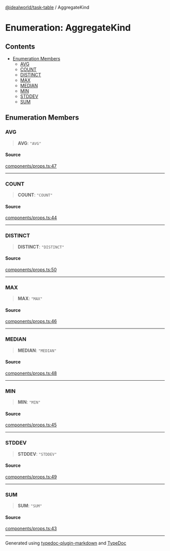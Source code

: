 [@idealworld/task-table](../exports.md) / AggregateKind

# Enumeration: AggregateKind

## Contents

- [Enumeration Members](AggregateKind.md#enumeration-members)
  - [AVG](AggregateKind.md#avg)
  - [COUNT](AggregateKind.md#count)
  - [DISTINCT](AggregateKind.md#distinct)
  - [MAX](AggregateKind.md#max)
  - [MEDIAN](AggregateKind.md#median)
  - [MIN](AggregateKind.md#min)
  - [STDDEV](AggregateKind.md#stddev)
  - [SUM](AggregateKind.md#sum)

## Enumeration Members

### AVG

> **AVG**: `"AVG"`

#### Source

[components/props.ts:47](https://github.com/ideal-world/task-table/blob/b775b5f/src/components/props.ts#L47)

***

### COUNT

> **COUNT**: `"COUNT"`

#### Source

[components/props.ts:44](https://github.com/ideal-world/task-table/blob/b775b5f/src/components/props.ts#L44)

***

### DISTINCT

> **DISTINCT**: `"DISTINCT"`

#### Source

[components/props.ts:50](https://github.com/ideal-world/task-table/blob/b775b5f/src/components/props.ts#L50)

***

### MAX

> **MAX**: `"MAX"`

#### Source

[components/props.ts:46](https://github.com/ideal-world/task-table/blob/b775b5f/src/components/props.ts#L46)

***

### MEDIAN

> **MEDIAN**: `"MEDIAN"`

#### Source

[components/props.ts:48](https://github.com/ideal-world/task-table/blob/b775b5f/src/components/props.ts#L48)

***

### MIN

> **MIN**: `"MIN"`

#### Source

[components/props.ts:45](https://github.com/ideal-world/task-table/blob/b775b5f/src/components/props.ts#L45)

***

### STDDEV

> **STDDEV**: `"STDDEV"`

#### Source

[components/props.ts:49](https://github.com/ideal-world/task-table/blob/b775b5f/src/components/props.ts#L49)

***

### SUM

> **SUM**: `"SUM"`

#### Source

[components/props.ts:43](https://github.com/ideal-world/task-table/blob/b775b5f/src/components/props.ts#L43)

***

Generated using [typedoc-plugin-markdown](https://www.npmjs.com/package/typedoc-plugin-markdown) and [TypeDoc](https://typedoc.org/)
